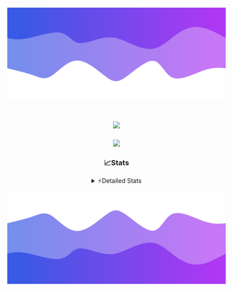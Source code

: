 ![Header](./header.png)
<div align="center">

<h1 align="center">
  <a href="https://git.io/typing-svg">
    <img src="https://readme-typing-svg.herokuapp.com/?lines=Hello,+There!+%F0%9F%91%8B;This+is+chicho.;Owner+on+Ocean;&center=true&size=25">
  </a>
</h1>
  
<p align="center">
  <img src="https://lanyard.cnrad.dev/api/852683595378196480" />
</p>

### 📈Stats
<details>
    <summary> ⚡Detailed Stats</summary>
    <br/>

<!--START_SECTION:waka-->
![Code Time](http://img.shields.io/badge/Code%20Time-485%20hrs%2015%20mins-blue)

![Profile Views](http://img.shields.io/badge/Profile%20Views-5-blue)

**🐱 My GitHub Data** 

> 📦 43.7 kB Used in GitHub's Storage 
 > 
> 🏆 47 Contributions in the Year 2023
 > 
> 🚫 Not Opted to Hire
 > 
> 📜 12 Public Repositories 
 > 
> 🔑 7 Private Repositories 
 > 
**I'm a Night 🦉** 

```text
🌞 Morning                17 commits          █░░░░░░░░░░░░░░░░░░░░░░░░   04.93 % 
🌆 Daytime                37 commits          ███░░░░░░░░░░░░░░░░░░░░░░   10.72 % 
🌃 Evening                153 commits         ███████████░░░░░░░░░░░░░░   44.35 % 
🌙 Night                  138 commits         ██████████░░░░░░░░░░░░░░░   40.00 % 
```
📅 **I'm Most Productive on Tuesday** 

```text
Monday                   19 commits          █░░░░░░░░░░░░░░░░░░░░░░░░   05.51 % 
Tuesday                  101 commits         ███████░░░░░░░░░░░░░░░░░░   29.28 % 
Wednesday                62 commits          ████░░░░░░░░░░░░░░░░░░░░░   17.97 % 
Thursday                 45 commits          ███░░░░░░░░░░░░░░░░░░░░░░   13.04 % 
Friday                   36 commits          ███░░░░░░░░░░░░░░░░░░░░░░   10.43 % 
Saturday                 31 commits          ██░░░░░░░░░░░░░░░░░░░░░░░   08.99 % 
Sunday                   51 commits          ████░░░░░░░░░░░░░░░░░░░░░   14.78 % 
```


📊 **This Week I Spent My Time On** 

```text
🕑︎ Time Zone: America/Argentina/Buenos_Aires

💬 Programming Languages: 
HTML                     6 hrs 32 mins       ███████████░░░░░░░░░░░░░░   44.57 % 
Python                   5 hrs 43 mins       ██████████░░░░░░░░░░░░░░░   38.98 % 
JavaScript               2 hrs 20 mins       ████░░░░░░░░░░░░░░░░░░░░░   15.93 % 
YAML                     3 mins              ░░░░░░░░░░░░░░░░░░░░░░░░░   00.40 % 
Text                     0 secs              ░░░░░░░░░░░░░░░░░░░░░░░░░   00.09 % 

🔥 Editors: 
VS Code                  14 hrs 41 mins      █████████████████████████   100.00 % 

🐱‍💻 Projects: 
Unknown Project          7 hrs 41 mins       █████████████░░░░░░░░░░░░   52.33 % 
React                    3 hrs 49 mins       ███████░░░░░░░░░░░░░░░░░░   26.02 % 
Coder                    2 hrs 12 mins       ████░░░░░░░░░░░░░░░░░░░░░   14.98 % 
ocean-backend-v2         58 mins             ██░░░░░░░░░░░░░░░░░░░░░░░   06.67 % 

💻 Operating System: 
Windows                  14 hrs 41 mins      █████████████████████████   100.00 % 
```

**I Mostly Code in JavaScript** 

```text
JavaScript               9 repos             ████████░░░░░░░░░░░░░░░░░   32.14 % 
HTML                     4 repos             ████░░░░░░░░░░░░░░░░░░░░░   14.29 % 
CSS                      4 repos             ████░░░░░░░░░░░░░░░░░░░░░   14.29 % 
C#                       2 repos             ██░░░░░░░░░░░░░░░░░░░░░░░   07.14 % 
Batchfile                1 repo              █░░░░░░░░░░░░░░░░░░░░░░░░   03.57 % 
```




 Last Updated on 01/11/2023 21:10:57 UTC
<!--END_SECTION:waka-->
</details>

![Footer](./footer.png)
